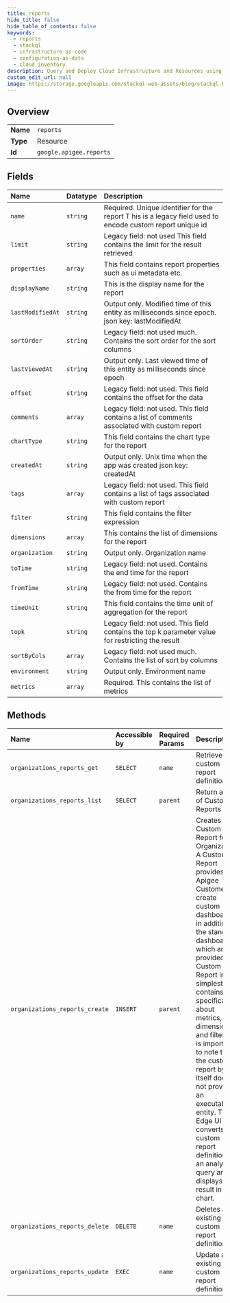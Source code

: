 ```yaml
---
title: reports
hide_title: false
hide_table_of_contents: false
keywords:
  - reports
  - stackql
  - infrastructure-as-code
  - configuration-as-data
  - cloud inventory
description: Query and Deploy Cloud Infrastructure and Resources using SQL
custom_edit_url: null
image: https://storage.googleapis.com/stackql-web-assets/blog/stackql-blog-post-featured-image.png
---
```

  
    

## Overview
<table><tbody>
<tr><td><b>Name</b></td><td><code>reports</code></td></tr>
<tr><td><b>Type</b></td><td>Resource</td></tr>
<tr><td><b>Id</b></td><td><code>google.apigee.reports</code></td></tr>
</tbody></table>

## Fields
| Name | Datatype | Description |
|:-----|:---------|:------------|
| `name` | `string` | Required. Unique identifier for the report T his is a legacy field used to encode custom report unique id |
| `limit` | `string` | Legacy field: not used This field contains the limit for the result retrieved |
| `properties` | `array` | This field contains report properties such as ui metadata etc. |
| `displayName` | `string` | This is the display name for the report |
| `lastModifiedAt` | `string` | Output only. Modified time of this entity as milliseconds since epoch. json key: lastModifiedAt |
| `sortOrder` | `string` | Legacy field: not used much. Contains the sort order for the sort columns |
| `lastViewedAt` | `string` | Output only. Last viewed time of this entity as milliseconds since epoch |
| `offset` | `string` | Legacy field: not used. This field contains the offset for the data |
| `comments` | `array` | Legacy field: not used. This field contains a list of comments associated with custom report |
| `chartType` | `string` | This field contains the chart type for the report |
| `createdAt` | `string` | Output only. Unix time when the app was created json key: createdAt |
| `tags` | `array` | Legacy field: not used. This field contains a list of tags associated with custom report |
| `filter` | `string` | This field contains the filter expression |
| `dimensions` | `array` | This contains the list of dimensions for the report |
| `organization` | `string` | Output only. Organization name |
| `toTime` | `string` | Legacy field: not used. Contains the end time for the report |
| `fromTime` | `string` | Legacy field: not used. Contains the from time for the report |
| `timeUnit` | `string` | This field contains the time unit of aggregation for the report |
| `topk` | `string` | Legacy field: not used. This field contains the top k parameter value for restricting the result |
| `sortByCols` | `array` | Legacy field: not used much. Contains the list of sort by columns |
| `environment` | `string` | Output only. Environment name |
| `metrics` | `array` | Required. This contains the list of metrics |
## Methods
| Name | Accessible by | Required Params | Description |
|:-----|:--------------|:----------------|:------------|
| `organizations_reports_get` | `SELECT` | `name` | Retrieve a custom report definition. |
| `organizations_reports_list` | `SELECT` | `parent` | Return a list of Custom Reports |
| `organizations_reports_create` | `INSERT` | `parent` | Creates a Custom Report for an Organization. A Custom Report provides Apigee Customers to create custom dashboards in addition to the standard dashboards which are provided. The Custom Report in its simplest form contains specifications about metrics, dimensions and filters. It is important to note that the custom report by itself does not provide an executable entity. The Edge UI converts the custom report definition into an analytics query and displays the result in a chart. |
| `organizations_reports_delete` | `DELETE` | `name` | Deletes an existing custom report definition |
| `organizations_reports_update` | `EXEC` | `name` | Update an existing custom report definition |
